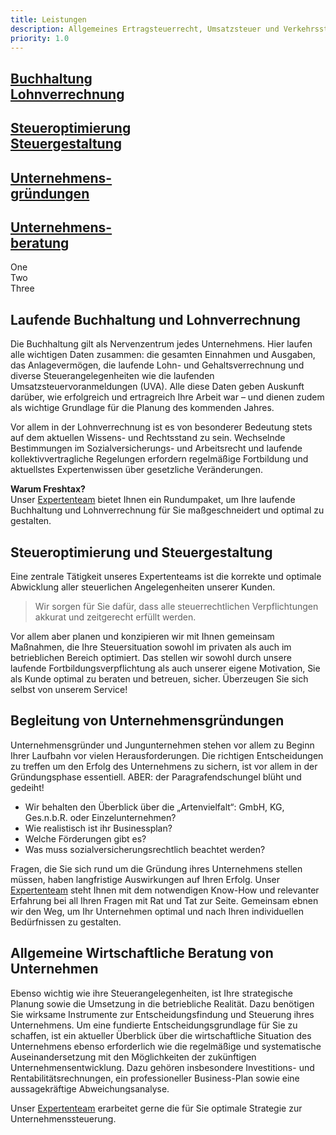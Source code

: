 ```yaml
---
title: Leistungen
description: Allgemeines Ertragsteuerrecht, Umsatzsteuer und Verkehrssteuern, Gründung und Begleitung von Start-Up Unternehmen, Beratung bei Betriebsübernahmen & Betriebsaufgaben sowie Umgründungen, betriebswirtschaftliche Beratung
priority: 1.0
---
```


<script>
  var toggle = function (id) {
    var all = document.getElementsByClassName('info'),
        elem = document.getElementById(id);
    
    // close all others
    Array.prototype.forEach.call(all, function(el) {
      if(el.id !== id) {
        el.style.maxHeight = 0;
      }
    });

    if (window.getComputedStyle(elem).maxHeight === '800px') {
      elem.style.maxHeight = 0;
      return;
    }
    elem.style.maxHeight = '800px';
  };
</script>

<div class="tile is-ancestor">
  <div class="tile is-3">
    <a href="#xlaufende-buchhaltung-und-lohnverrechnung" onclick="javascript:toggle('1');">
      <h2 class="is-size-4">Buchhaltung<br>Lohnverrechnung</h2>
    </a>
  </div>
  <div class="tile is-3">
    <a href="#xsteueroptimierung-und-steuergestaltung" onclick="javascript:toggle('2');">
      <h2 class="is-size-4">Steueroptimierung<br>Steuergestaltung</h2>
    </a>
  </div>
  <div class="tile is-3">
    <a href="#xbegleitung-von-unternehmensgrndungen" onclick="javascript:toggle('3');">
      <h2 class="is-size-4">Unternehmens-<br>gründungen</h2>
    </a>
  </div>
  <div class="tile is-3">
    <a href="#xallgemeine-wirtschaftliche-beratung-von-unternehmen" onclick="javascript:toggle('4');">
      <h2 class="is-size-4">Unternehmens-<br>beratung</h2>
    </a>
  </div>
</div>

<div class="tile is-ancestor">
  <div class="tile is-4 is-vertical is-parent">
    <div class="tile is-child box">
      <a>One</a>
    </div>
    <div class="tile is-child box">
      <a>Two</a>
    </div>
  </div>
  <div class="tile is-parent">
    <div class="tile is-child box">
      <a>Three</a>
    </div>
  </div>
</div>


<div markdown="1" class="info" id="1">

## Laufende Buchhaltung und Lohnverrechnung

Die Buchhaltung gilt als Nervenzentrum jedes Unternehmens. Hier laufen alle wichtigen Daten zusammen: die gesamten Einnahmen und Ausgaben, das Anlagevermögen, die laufende Lohn- und Gehaltsverrechnung und diverse Steuerangelegenheiten wie die laufenden Umsatzsteuervoranmeldungen (UVA). Alle diese Daten geben Auskunft darüber, wie erfolgreich und ertragreich Ihre Arbeit war – und dienen zudem als wichtige Grundlage für die Planung des kommenden Jahres.

Vor allem in der Lohnverrechnung ist es von besonderer Bedeutung stets auf dem aktuellen Wissens- und Rechtsstand zu sein. Wechselnde Bestimmungen im Sozialversicherungs- und Arbeitsrecht und laufende kollektivvertragliche Regelungen erfordern regelmäßige Fortbildung und aktuellstes Expertenwissen über gesetzliche Veränderungen.

**Warum Freshtax?**  
Unser [Expertenteam](/team) bietet Ihnen ein Rundumpaket, um Ihre laufende Buchhaltung und Lohnverrechnung für Sie maßgeschneidert und optimal zu gestalten.

</div>

<div markdown="1" class="info" id="2">

## Steueroptimierung und Steuergestaltung

Eine zentrale Tätigkeit unseres Expertenteams ist die korrekte und optimale Abwicklung aller steuerlichen Angelegenheiten unserer Kunden. 

> Wir sorgen für Sie dafür, dass alle steuerrechtlichen Verpflichtungen akkurat und zeitgerecht erfüllt werden. 

Vor allem aber planen und konzipieren wir mit Ihnen gemeinsam Maßnahmen, die Ihre Steuersituation sowohl im privaten als auch im betrieblichen Bereich optimiert. Das stellen wir sowohl durch unsere laufende Fortbildungsverpflichtung als auch unserer eigene Motivation, Sie als Kunde optimal zu beraten und betreuen, sicher. Überzeugen Sie sich selbst von unserem Service!

</div>

<div markdown="1" class="info" id="3">

## Begleitung von Unternehmensgründungen 

Unternehmensgründer und Jungunternehmen stehen vor allem zu Beginn Ihrer Laufbahn vor vielen Herausforderungen. Die richtigen Entscheidungen zu treffen um den Erfolg des Unternehmens zu sichern, ist vor allem in der Gründungsphase essentiell. ABER: der Paragrafendschungel blüht und gedeiht! 

* Wir behalten den Überblick über die „Artenvielfalt“: GmbH, KG, Ges.n.b.R. oder Einzelunternehmen?
* Wie realistisch ist ihr Businessplan?
* Welche Förderungen gibt es?
* Was muss sozialversicherungsrechtlich beachtet werden?

Fragen, die Sie sich rund um die Gründung ihres Unternehmens stellen müssen, haben langfristige Auswirkungen auf Ihren Erfolg. Unser [Expertenteam](/team) steht Ihnen mit dem notwendigen Know-How und relevanter Erfahrung bei all Ihren Fragen mit Rat und Tat zur Seite. Gemeinsam ebnen wir den Weg, um Ihr Unternehmen optimal und nach Ihren individuellen Bedürfnissen zu gestalten.

</div>

<div markdown="1" class="info" id="4">

## Allgemeine Wirtschaftliche Beratung von Unternehmen 

Ebenso wichtig wie ihre Steuerangelegenheiten, ist Ihre strategische Planung sowie die Umsetzung in die betriebliche Realität. Dazu benötigen Sie wirksame Instrumente zur Entscheidungsfindung und Steuerung ihres Unternehmens. Um eine fundierte Entscheidungsgrundlage für Sie zu schaffen, ist ein aktueller Überblick über die wirtschaftliche Situation des Unternehmens ebenso erforderlich wie die regelmäßige und systematische Auseinandersetzung mit den Möglichkeiten der zukünftigen Unternehmensentwicklung. Dazu gehören insbesondere Investitions- und Rentabilitätsrechnungen, ein professioneller Business-Plan sowie eine aussagekräftige Abweichungsanalyse. 

Unser [Expertenteam](/team) erarbeitet gerne die für Sie optimale Strategie zur Unternehmenssteuerung.

</div>


